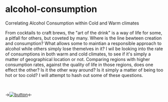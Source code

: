 # alcohol-consumption                                                     
Correlating Alcohol Consumption within Cold and Warm climates

From cocktails to craft brews, the "art of the drink" is a way of life for some, a pitfall for others, but coveted by many. Where is the line bewteen creation and consumption? What allows some to maintian a responsible approach to alcohol while others simply lose themelves in it? I wil be looking into the rate of consumptions in both warm and cold climates, to see if it's simply a matter of geographical location or not. Comparing regions with higher consumption rates, against the quality of life in those regions, does one effect the other? Is it the other way around? Is it simply a matter of being too hot or too cold? I will attempt to hash out some of these questions.

<br>

->[![button](http://www.presentationpro.com/images/product/medium/slide/PPP_CGENE_LT3_Presentation-PowerPoint-Slide-Graphic_Push_Button_Up.jpg)](https://mattermost.com)<-
